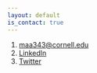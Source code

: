 ```yaml
---
layout: default
is_contact: true
---
```


1. [maa343@cornell.edu](mailto:maa343@cornell.edu)
2. [LinkedIn](https://www.linkedin.com/in/mariaantoniak)
3. [Twitter](https://twitter.com/maria_antoniak)

<br>
